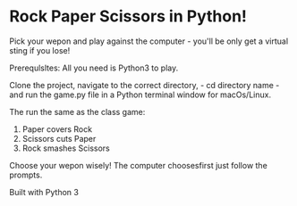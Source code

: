 # Rock Paper Scissors in Python!

Pick your wepon and play against the computer - you'll be only get a virtual sting if you lose!

Prerequlsltes: All you need is Python3 to play.

Clone the project, navigate to the correct directory, - cd directory name - and run the game.py file in a Python terminal window for macOs/Linux.

The run the same as the class game:
1. Paper covers Rock
2. Scissors cuts Paper
3. Rock smashes Scissors

Choose your wepon wisely!
The computer choosesfirst just follow the prompts.

Built with Python 3